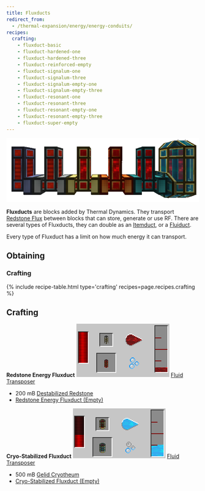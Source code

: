 ```yaml
---
title: Fluxducts
redirect_from:
  - /thermal-expansion/energy/energy-conduits/
recipes:
  crafting:
    - fluxduct-basic
    - fluxduct-hardened-one
    - fluxduct-hardened-three
    - fluxduct-reinforced-empty
    - fluxduct-signalum-one
    - fluxduct-signalum-three
    - fluxduct-signalum-empty-one
    - fluxduct-signalum-empty-three
    - fluxduct-resonant-one
    - fluxduct-resonant-three
    - fluxduct-resonant-empty-one
    - fluxduct-resonant-empty-three
    - fluxduct-super-empty
---
```


![](/assets/images/thermal-dynamics/fluxducts.png "Regular, Hardened, Redstone, Signalum, Resonant and Cryo-Stabilized")

**Fluxducts** are blocks added by Thermal Dynamics. They transport [Redstone
Flux](/docs/redstone-flux/) between blocks that can store, generate or use RF.
There are several types of Fluxducts, they can double as an
[Itemduct](/docs/thermal-dynamics/ducts/itemducts/), or a
[Fluiduct](/docs/thermal-dynamics/ducts/fluiducts/).

Every type of Fluxduct has a limit on how much energy it can transport.

Obtaining
---------

### Crafting
{% include recipe-table.html type='crafting' recipes=page.recipes.crafting %}

## Crafting

**Redstone Energy Fluxduct**
![](/assets/images/recipes/redstone-fluxduct.png "Redstone Energy Fluxduct recipe")
[Fluid Transposer](/docs/thermal-expansion/machines/fluid-transposer/)

*   200 mB [Destabilized Redstone](/docs/thermal-foundation/fluids/destabilized-redstone/)
*   [Redstone Energy Fluxduct (Empty)](/docs/thermal-dynamics/ducts/fluxducts/)


**Cryo-Stabilized Fluxduct**
![](/assets/images/recipes/cryo-stabilized-fluxduct.png "Cryo-Stabilized Fluxduct recipe")
[Fluid Transposer](/docs/thermal-expansion/machines/fluid-transposer/)

*   500 mB [Gelid Cryotheum](/docs/thermal-foundation/fluids/gelid-cryotheum/)
*   [Cryo-Stabilized Fluxduct (Empty)](/docs/thermal-dynamics/ducts/fluxducts/)
